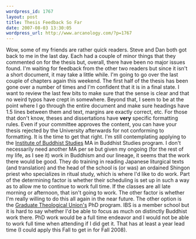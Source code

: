 ```yaml
--- 
wordpress_id: 1767
layout: post
title: Thesis Feedback So Far
date: 2007-08-03 13:30:05
wordpress_url: http://www.arcanology.com/?p=1767
---
```

Wow, some of my friends are rather quick readers. Steve and Dan both got back to me in the last day. Each had a couple of minor things that they commented on for the thesis but, overall, there have been no major issues found. I'm waiting for feedback from the other two readers but since it isn't a short document, it may take a little while. I'm going to go over the last couple of chapters again this weekend. The first half of the thesis has been gone over a number of times and I'm confident that it is in a final state. I want to review the last few bits to make sure that the sense is clear and that no weird typos have crept in somewhere. Beyond that, I seem to be at the point where I go through the entire document and make sure headings have 1.5 lines between them and text, margins are exactly correct, etc. For those that don't know, theses and dissertations have <strong>very</strong> specific formatting rules. Even if your committee approves the content, you can have your thesis rejected by the University afterwards for not conforming to formatting. It is the time to get that right. I'm still contemplating applying to the <a href="http://http://www.shin-ibs.edu/">Institute of Buddhist Studies</a> MA in Buddhist Studies program. I don't necessarily need another MA per se but given my ongoing (for the rest of my life, as I see it) work in Buddhism and our lineage, it seems that the work there would be good. They do training in reading Japanese liturgical texts (and translation) and the head of the school is (or was) an ordained Shingon priest who specializes in ritual study, which is where I'd like to do work. Part of the determining factor is whether their scheduling is set up in such a way as to allow me to continue to work full time. If the classes are all late morning or afternoon, that isn't going to work. The other factor is whether I'm really willing to do this all again in the near future. The other option is the <a href="http://www.gtu.edu">Graduate Theological Union's</a> PhD program. IBS is a member school but it is hard to say whether I'd be able to focus as much on distinctly Buddhist work there. PhD work would be a full time endeavor and I would not be able to work full time when attending if I did get it. That has at least a year lead time (I could apply this Fall to get in for Fall 2008).